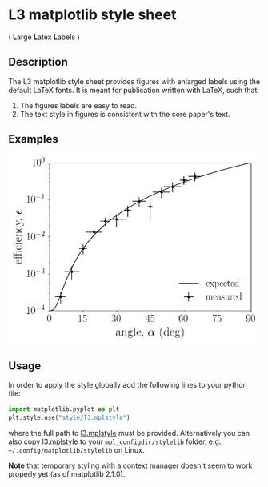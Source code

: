 # L3 matplotlib style sheet
( **L**arge **L**atex **L**abels )

## Description

The L3 matplotlib style sheet provides figures with enlarged labels using the
default LaTeX fonts. It is meant for publication written with LaTeX, such that:

1. The figures labels are easy to read.
2. The text style in figures is consistent with the core paper's text.

## Examples

![2d](examples/2d.png)

## Usage

In order to apply the style globally add the following lines to your python
file:

```Python
import matplotlib.pyplot as plt
plt.style.use("style/l3.mplstyle")
```
where the full path to [l3.mplstyle][l3] must be provided. Alternatively you
can also copy [l3.mplstyle][l3] to your `mpl_configdir/stylelib` folder, e.g.
`~/.config/matplotlib/stylelib` on Linux.

**Note** that temporary styling with a context manager doesn't seem to work
properly yet (as of matplotlib 2.1.0).

[l3]: style/l3.mplstyle
